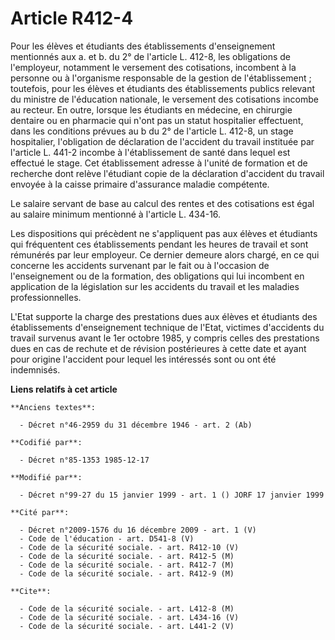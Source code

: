 # Article R412-4

Pour les élèves et étudiants des établissements d'enseignement mentionnés aux a. et b. du 2° de l'article L. 412-8, les
obligations de l'employeur, notamment le versement des cotisations, incombent à la personne ou à l'organisme responsable de
la gestion de l'établissement ; toutefois, pour les élèves et étudiants des établissements publics relevant du ministre de
l'éducation nationale, le versement des cotisations incombe au recteur. En outre, lorsque les étudiants en médecine, en
chirurgie dentaire ou en pharmacie qui n'ont pas un statut hospitalier effectuent, dans les conditions prévues au b du 2° de
l'article L. 412-8, un stage hospitalier, l'obligation de déclaration de l'accident du travail instituée par l'article L.
441-2 incombe à l'établissement de santé dans lequel est effectué le stage. Cet établissement adresse à l'unité de formation
et de recherche dont relève l'étudiant copie de la déclaration d'accident du travail envoyée à la caisse primaire d'assurance
maladie compétente.

Le salaire servant de base au calcul des rentes et des cotisations est égal au salaire minimum mentionné à l'article L.
434-16. 

Les dispositions qui précèdent ne s'appliquent pas aux élèves et étudiants qui fréquentent ces établissements pendant les
heures de travail et sont rémunérés par leur employeur. Ce dernier demeure alors chargé, en ce qui concerne les accidents
survenant par le fait ou à l'occasion de l'enseignement ou de la formation, des obligations qui lui incombent en application
de la législation sur les accidents du travail et les maladies professionnelles. 

L'Etat supporte la charge des prestations dues aux élèves et étudiants des établissements d'enseignement technique de l'Etat,
victimes d'accidents du travail survenus avant le 1er octobre 1985, y compris celles des prestations dues en cas de rechute
et de révision postérieures à cette date et ayant pour origine l'accident pour lequel les intéressés sont ou ont été
indemnisés.

**Liens relatifs à cet article**

	**Anciens textes**:

	  - Décret n°46-2959 du 31 décembre 1946 - art. 2 (Ab)

	**Codifié par**:

	  - Décret n°85-1353 1985-12-17

	**Modifié par**:

	  - Décret n°99-27 du 15 janvier 1999 - art. 1 () JORF 17 janvier 1999

	**Cité par**:

	  - Décret n°2009-1576 du 16 décembre 2009 - art. 1 (V)
	  - Code de l'éducation - art. D541-8 (V)
	  - Code de la sécurité sociale. - art. R412-10 (V)
	  - Code de la sécurité sociale. - art. R412-5 (M)
	  - Code de la sécurité sociale. - art. R412-7 (M)
	  - Code de la sécurité sociale. - art. R412-9 (M)

	**Cite**:

	  - Code de la sécurité sociale. - art. L412-8 (M)
	  - Code de la sécurité sociale. - art. L434-16 (V)
	  - Code de la sécurité sociale. - art. L441-2 (V)
